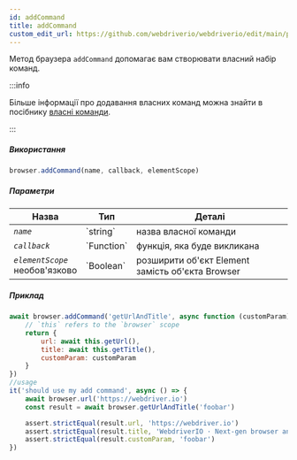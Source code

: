 ```yaml
---
id: addCommand
title: addCommand
custom_edit_url: https://github.com/webdriverio/webdriverio/edit/main/packages/webdriverio/src/commands/browser/addCommand.ts
---
```


Метод браузера `addCommand` допомагає вам створювати власний набір команд.

:::info

Більше інформації про додавання власних команд можна знайти в посібнику [власні команди](/docs/customcommands#adding-custom-commands).

:::

##### Використання

```js
browser.addCommand(name, callback, elementScope)
```

##### Параметри

<table>
  <thead>
    <tr>
      <th>Назва</th><th>Тип</th><th>Деталі</th>
    </tr>
  </thead>
  <tbody>
    <tr>
      <td><code><var>name</var></code></td>
      <td>`string`</td>
      <td>назва власної команди</td>
    </tr>
    <tr>
      <td><code><var>callback</var></code></td>
      <td>`Function`</td>
      <td>функція, яка буде викликана</td>
    </tr>
    <tr>
      <td><code><var>elementScope</var></code><br /><span className="label labelWarning">необов'язково</span></td>
      <td>`Boolean`</td>
      <td>розширити об'єкт Element замість об'єкта Browser</td>
    </tr>
  </tbody>
</table>

##### Приклад

```js title="execute.js"
await browser.addCommand('getUrlAndTitle', async function (customParam) {
    // `this` refers to the `browser` scope
    return {
        url: await this.getUrl(),
        title: await this.getTitle(),
        customParam: customParam
    }
})
//usage
it('should use my add command', async () => {
    await browser.url('https://webdriver.io')
    const result = await browser.getUrlAndTitle('foobar')

    assert.strictEqual(result.url, 'https://webdriver.io')
    assert.strictEqual(result.title, 'WebdriverIO · Next-gen browser and mobile automation test framework for Node.js | WebdriverIO')
    assert.strictEqual(result.customParam, 'foobar')
})
```
